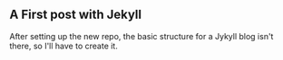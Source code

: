 ## A First post with Jekyll

After setting up the new repo, the basic structure for a Jykyll blog isn't there, so I'll have to create it. 


